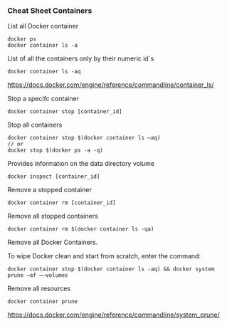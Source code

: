 ### Cheat Sheet Containers

List all Docker container

    docker ps
    docker container ls -a

List of all the containers only by their numeric id´s

    docker container ls -aq

https://docs.docker.com/engine/reference/commandline/container_ls/


Stop a specifc container

    docker container stop [container_id]

Stop all containers

    docker container stop $(docker container ls –aq)
    // or
    docker stop $(docker ps -a -q)

Provides information on the data directory volume

    docker inspect [container_id]

Remove a stopped container

    docker container rm [container_id]

Remove all stopped containers

    docker container rm $(docker container ls -qa)

Remove all Docker Containers.

To wipe Docker clean and start from scratch, enter the command:

    docker container stop $(docker container ls -aq) && docker system prune –af ––volumes

Remove all resources

    docker container prune

https://docs.docker.com/engine/reference/commandline/system_prune/
